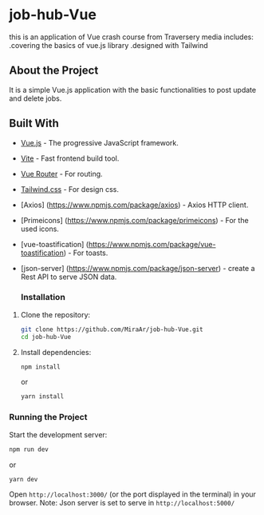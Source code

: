 # job-hub-Vue

this is an application of Vue crash course from Traversery media includes:
.covering the basics of vue.js library
.designed with Tailwind

## About the Project

It is a simple Vue.js application with the basic functionalities to post update and delete jobs. 

## Built With

- [Vue.js](https://vuejs.org/) - The progressive JavaScript framework.
- [Vite](https://vitejs.dev/) - Fast frontend build tool.
- [Vue Router](https://router.vuejs.org/) - For routing.
- [Tailwind.css](https://tailwindcss.com/) - For design css.
- [Axios] (https://www.npmjs.com/package/axios) - Axios HTTP client.
- [Primeicons] (https://www.npmjs.com/package/primeicons) - For the used icons.
- [vue-toastification] (https://www.npmjs.com/package/vue-toastification) - For toasts.
- [json-server] (https://www.npmjs.com/package/json-server) - create a Rest API to serve JSON data.

  ### Installation

1. Clone the repository:
   ```sh
   git clone https://github.com/MiraAr/job-hub-Vue.git
   cd job-hub-Vue
   ```

2. Install dependencies:
   ```sh
   npm install
   ```
   or
   ```sh
   yarn install
   ```

### Running the Project

Start the development server:
   ```sh
   npm run dev
   ```
   or
   ```sh
   yarn dev
   ```

Open `http://localhost:3000/` (or the port displayed in the terminal) in your browser.
Note: Json server is set to serve in `http://localhost:5000/`

  
